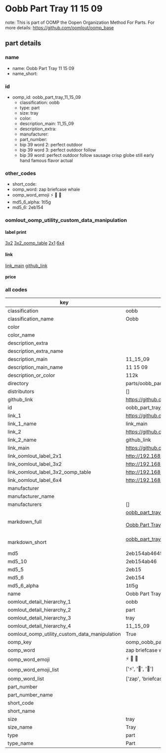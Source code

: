 # Oobb Part Tray 11 15 09  

note: This is part of OOMP the Oopen Organization Method For Parts. For more details: https://github.com/oomlout/oomp_base

##  part details





### name
* name: Oobb Part Tray 11 15 09
* name_short: 
### id
* oomp_id: oobb_part_tray_11_15_09
  * classification: oobb
  * type: part
  * size: tray
  * color: 
  * description_main: 11_15_09
  * description_extra: 
  * manufacturer: 
  * part_number: 
  * bip 39 word 2: perfect outdoor
  * bip 39 word 3: perfect outdoor follow
  * bip 39 word: perfect outdoor follow sausage crisp globe still early hand famous flavor actual

### other_codes
* short_code: 
* oomp_word: zap briefcase whale
* oomp_word_emoji :zap: :briefcase: :whale:
* md5_6_alpha: 1tl5g
* md5_6: 2eb154






### oomlout_oomp_utility_custom_data_manipulation
#### label print
[3x2](http://192.168.1.245:1112/?label=oomp%201tl5g)
[3x2_oomp_table](http://192.168.1.107:1112/?label=oomp%201tl5g)
[2x1](http://192.168.1.242:1112/?label=oomp%201tl5g)
[6x4](http://192.168.1.55:1112/?label=oomp%201tl5g)    

#### link

[link_main](https://github.com/oomlout/oomlout_oomp_current_version_messy/tree/main/parts/oobb_part_tray_11_15_09) [github_link](https://github.com/oomlout/oomlout_oomp_part_src/tree/main/parts/oobb_part_tray_11_15_09)                             

#### price







### all codes 
| key | value |  
| --- | --- |  
| classification | oobb |  
| classification_name | Oobb |  
| color |  |  
| color_name |  |  
| description_extra |  |  
| description_extra_name |  |  
| description_main | 11_15_09 |  
| description_main_name | 11 15 09 |  
| description_or_color | 112k |  
| directory | parts/oobb_part_tray_11_15_09 |  
| distributors | [] |  
| github_link | https://github.com/oomlout/oomlout_oomp_part_src/tree/main/parts/oobb_part_tray_11_15_09 |  
| id | oobb_part_tray_11_15_09 |  
| link_1 | https://github.com/oomlout/oomlout_oomp_current_version_messy/tree/main/parts/oobb_part_tray_11_15_09 |  
| link_1_name | link_main |  
| link_2 | https://github.com/oomlout/oomlout_oomp_part_src/tree/main/parts/oobb_part_tray_11_15_09 |  
| link_2_name | github_link |  
| link_main | https://github.com/oomlout/oomlout_oomp_current_version_messy/tree/main/parts/oobb_part_tray_11_15_09 |  
| link_oomlout_label_2x1 | http://192.168.1.242:1112/?label=oomp%201tl5g |  
| link_oomlout_label_3x2 | http://192.168.1.245:1112/?label=oomp%201tl5g |  
| link_oomlout_label_3x2_oomp_table | http://192.168.1.107:1112/?label=oomp%201tl5g |  
| link_oomlout_label_6x4 | http://192.168.1.55:1112/?label=oomp%201tl5g |  
| manufacturer |  |  
| manufacturer_name |  |  
| manufacturers | [] |  
| markdown_full | [oobb_part_tray_11_15_09](https://github.com/oomlout/oomlout_oomp_current_version_messy/tree/main/parts/oobb_part_tray_11_15_09)<br>[](https://github.com/oomlout/oomlout_oomp_current_version_messy/tree/main/parts/oobb_part_tray_11_15_09)<br>[Oobb Part Tray 11 15 09](https://github.com/oomlout/oomlout_oomp_current_version_messy/tree/main/parts/oobb_part_tray_11_15_09)<br><br> |  
| markdown_short | [oobb_part_tray_11_15_09](https://github.com/oomlout/oomlout_oomp_current_version_messy/tree/main/parts/oobb_part_tray_11_15_09)<br><br> |  
| md5 | 2eb154ab46453ab98d19dbfab5674d18 |  
| md5_10 | 2eb154ab46 |  
| md5_5 | 2eb15 |  
| md5_6 | 2eb154 |  
| md5_6_alpha | 1tl5g |  
| name | Oobb Part Tray 11 15 09 |  
| oomlout_detail_hierarchy_1 | oobb |  
| oomlout_detail_hierarchy_2 | part |  
| oomlout_detail_hierarchy_3 | tray |  
| oomlout_detail_hierarchy_4 | 11_15_09 |  
| oomlout_oomp_utility_custom_data_manipulation | True |  
| oomp_key | oomp_oobb_part_tray_11_15_09 |  
| oomp_word | zap briefcase whale |  
| oomp_word_emoji | :zap: :briefcase: :whale: |  
| oomp_word_emoji_list | [':zap:', ':briefcase:', ':whale:'] |  
| oomp_word_list | ['zap', 'briefcase', 'whale'] |  
| part_number |  |  
| part_number_name |  |  
| short_code |  |  
| short_name |  |  
| size | tray |  
| size_name | Tray |  
| type | part |  
| type_name | Part |  
